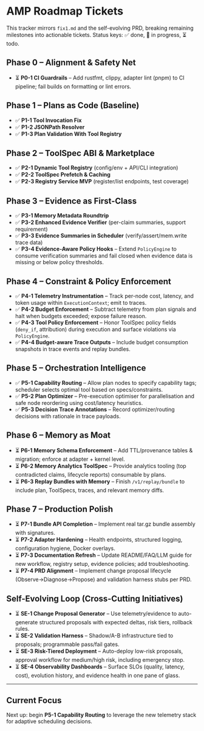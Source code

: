 # AMP Roadmap Tickets

This tracker mirrors `fix1.md` and the self-evolving PRD, breaking remaining milestones into actionable tickets. Status keys: ✅ done, 🔄 in progress, ⏳ todo.

## Phase 0 – Alignment & Safety Net
- ⏳ **P0-1 CI Guardrails** – Add rustfmt, clippy, adapter lint (pnpm) to CI pipeline; fail builds on formatting or lint errors.

## Phase 1 – Plans as Code (Baseline)
- ✅ **P1-1 Tool Invocation Fix**
- ✅ **P1-2 JSONPath Resolver**
- ✅ **P1-3 Plan Validation With Tool Registry**

## Phase 2 – ToolSpec ABI & Marketplace
- ✅ **P2-1 Dynamic Tool Registry** (config/env + API/CLI integration)
- ✅ **P2-2 ToolSpec Prefetch & Caching**
- ✅ **P2-3 Registry Service MVP** (register/list endpoints, test coverage)

## Phase 3 – Evidence as First-Class
- ✅ **P3-1 Memory Metadata Roundtrip**
- ✅ **P3-2 Enhanced Evidence Verifier** (per-claim summaries, support requirement)
- ✅ **P3-3 Evidence Summaries in Scheduler** (verify/assert/mem.write trace data)
- ✅ **P3-4 Evidence-Aware Policy Hooks** – Extend `PolicyEngine` to consume verification summaries and fail closed when evidence data is missing or below policy thresholds.

## Phase 4 – Constraint & Policy Enforcement
- ✅ **P4-1 Telemetry Instrumentation** – Track per-node cost, latency, and token usage within `ExecutionContext`; emit to traces.
- ✅ **P4-2 Budget Enforcement** – Subtract telemetry from plan signals and halt when budgets exceeded; expose failure reason.
- ✅ **P4-3 Tool Policy Enforcement** – Honor ToolSpec policy fields (`deny_if`, attribution) during execution and surface violations via `PolicyEngine`.
- ✅ **P4-4 Budget-aware Trace Outputs** – Include budget consumption snapshots in trace events and replay bundles.

## Phase 5 – Orchestration Intelligence
- ✅ **P5-1 Capability Routing** – Allow plan nodes to specify capability tags; scheduler selects optimal tool based on specs/constraints.
- ✅ **P5-2 Plan Optimizer** – Pre-execution optimiser for parallelisation and safe node reordering using cost/latency heuristics.
- ✅ **P5-3 Decision Trace Annotations** – Record optimizer/routing decisions with rationale in trace payloads.

## Phase 6 – Memory as Moat
- ⏳ **P6-1 Memory Schema Enforcement** – Add TTL/provenance tables & migration; enforce at adapter + kernel level.
- ⏳ **P6-2 Memory Analytics ToolSpec** – Provide analytics tooling (top contradicted claims, lifecycle reports) consumable by plans.
- ⏳ **P6-3 Replay Bundles with Memory** – Finish `/v1/replay/bundle` to include plan, ToolSpecs, traces, and relevant memory diffs.

## Phase 7 – Production Polish
- ⏳ **P7-1 Bundle API Completion** – Implement real tar.gz bundle assembly with signatures.
- ⏳ **P7-2 Adapter Hardening** – Health endpoints, structured logging, configuration hygiene, Docker overlays.
- ⏳ **P7-3 Documentation Refresh** – Update README/FAQ/LLM guide for new workflow, registry setup, evidence policies; add troubleshooting.
- ⏳ **P7-4 PRD Alignment** – Implement change proposal lifecycle (Observe→Diagnose→Propose) and validation harness stubs per PRD.

## Self-Evolving Loop (Cross-Cutting Initiatives)
- ⏳ **SE-1 Change Proposal Generator** – Use telemetry/evidence to auto-generate structured proposals with expected deltas, risk tiers, rollback rules.
- ⏳ **SE-2 Validation Harness** – Shadow/A-B infrastructure tied to proposals; programmable pass/fail gates.
- ⏳ **SE-3 Risk-Tiered Deployment** – Auto-deploy low-risk proposals, approval workflow for medium/high risk, including emergency stop.
- ⏳ **SE-4 Observability Dashboards** – Surface SLOs (quality, latency, cost), evolution history, and evidence health in one pane of glass.

---

## Current Focus
Next up: begin **P5-1 Capability Routing** to leverage the new telemetry stack for adaptive scheduling decisions.
